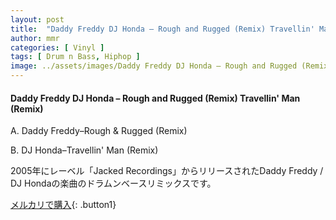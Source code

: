 ```yaml
---
layout: post
title:  "Daddy Freddy DJ Honda – Rough and Rugged (Remix) Travellin' Man (Remix)"
author: mmr
categories: [ Vinyl ]
tags: [ Drum n Bass, Hiphop ]
image: ../assets/images/Daddy Freddy DJ Honda – Rough and Rugged (Remix) Travellin' Man (Remix).jpg
---
```


#### Daddy Freddy DJ Honda – Rough and Rugged (Remix) Travellin' Man (Remix)

A. Daddy Freddy–Rough & Rugged (Remix)

B. DJ Honda–Travellin' Man (Remix)

2005年にレーベル「Jacked Recordings」からリリースされたDaddy Freddy / DJ Hondaの楽曲のドラムンベースリミックスです。

[メルカリで購入](https://jp.mercari.com/item/m13560022490){: .button1}

